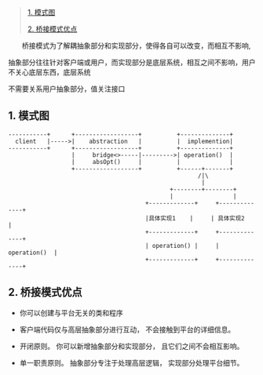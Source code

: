 >
>[1. 模式图](#1)
>
>
>[2. 桥接模式优点](#2)
>


<p style="text-indent:2em">桥接模式为了解耦抽象部分和实现部分，使得各自可以改变，而相互不影响,

抽象部分往往针对客户端或用户，而实现部分是底层系统，相互之间不影响，用户不关心底层东西，底层系统

不需要关系用户抽象部分，值关注接口</p>



<h2 id='1'> 1. 模式图 </h2>

```
-----------+      +------------------+          +--------------+
  client   |----->|    abstraction   |          |  implemention|
-----------+      +------------------+          +--------------+
                  |     bridge<>-----|--------->| operation()  |                    
                  |     absOpt()     |          |              |
                  +------------------+          +------+-------+
                                                      /|\
                                                       |
                                              +--------+--------+
                                              |                 | 
                                       +-------------+     +--------------+
                                       |具体实现1    |     | 具体实现2    |
                                       +-------------+     +--------------+
                                       | operation() |     | operation()  |
                                       +-------------+     +--------------+
```

<h2 id='2'> 2. 桥接模式优点 </h2>

- 你可以创建与平台无关的类和程序

- 客户端代码仅与高层抽象部分进行互动， 不会接触到平台的详细信息。

- 开闭原则。 你可以新增抽象部分和实现部分， 且它们之间不会相互影响。

- 单一职责原则。 抽象部分专注于处理高层逻辑， 实现部分处理平台细节。
